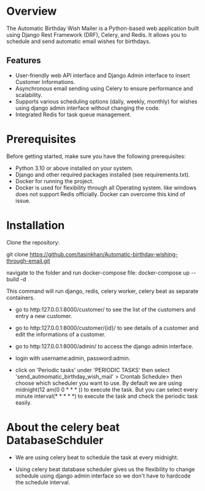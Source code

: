 # Overview
The Automatic Birthday Wish Mailer is a Python-based web application built using Django Rest Framework (DRF), Celery, and Redis. It allows you to schedule and send automatic email wishes for birthdays. 

## Features
- User-friendly web API interface and Django Admin interface to insert Customer Informations.
- Asynchronous email sending using Celery to ensure performance and scalability.
- Supports various scheduling options (daily, weekly, monthly) for wishes using django admin interface without changing the code.
- Integrated Redis for task queue management.

# Prerequisites
Before getting started, make sure you have the following prerequisites:

- Python 3.10 or above installed on your system.
- Django and other required packages installed (see requirements.txt).
- Docker for running the project.
- Docker is used for flexibility through all Operating system. like windows does not support Redis officially. Docker can overcome this kind of issue.

# Installation
Clone the repository:

git clone https://github.com/tasinkhan/Automatic-birthday-wishing-through-email.git

navigate to the folder and run docker-compose file:
docker-compose up --build -d

This command will run django, redis, celery worker, celery beat as separate containers.

- go to http:127.0.0.1:8000/customer/ to see the list of the customers and entry a new customer.

- go to http:127.0.0.1:8000/customer/{id}/ to see details of a customer and edit the informations of a customer.

- go to http:127.0.0.1:8000/admin/ to access the django admin interface.

- login with username:admin, password:admin.

- click on 'Periodic tasks' under 'PERIODIC TASKS' then select 'send_autmomatic_birthday_wish_mail' > Crontab Schedule> then choose which scheduler you want to use. By default we are using midnight(12 am(0 0 * * *  )) to execute the task. But you can select every minute interval(* * * * *) to execute the task and check the periodic task easily.

# About the celery beat DatabaseSchduler
- We are using celery beat to schedule the task at every midnight. 

- Using celery beat database scheduler gives us the flexibility to change schedule using django admin interface so we don't have to hardcode the schedule interval.